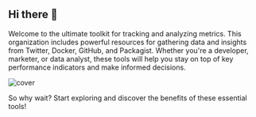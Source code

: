 ## Hi there 👋

Welcome to the ultimate toolkit for tracking and analyzing metrics. This organization includes powerful resources for gathering data and insights from Twitter, Docker, GitHub, and Packagist. Whether you're a developer, marketer, or data analyst, these tools will help you stay on top of key performance indicators and make informed decisions. 

![cover](https://user-images.githubusercontent.com/773481/209413844-3b498d27-4e96-4c5a-a4fa-3b47d06c1332.jpg)

So why wait? Start exploring and discover the benefits of these essential tools!
